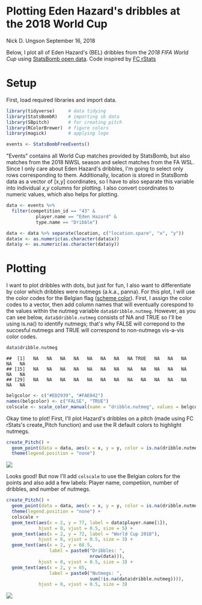 Plotting Eden Hazard's dribbles at the 2018 World Cup
================
Nick D. Ungson
September 16, 2018

Below, I plot all of Eden Hazard's (BEL) dribbles from the *2018 FIFA World Cup* using [StatsBomb open data](https://github.com/statsbomb/open-data). Code inspired by [FC rStats](https://twitter.com/FC_rstats/status/1040200334499565569)

Setup
=====

First, load required libraries and import data.

``` r
library(tidyverse)     # data tidying
library(StatsBombR)    # importing sb data
library(SBpitch)       # for creating pitch
library(RColorBrewer)  # figure colors
library(magick)        # applying logo

events <- StatsBombFreeEvents()
```

"Events" contains all World Cup matches provided by StatsBomb, but also matches from the 2018 NWSL season and select matches from the FA WSL. Since I only care about Eden Hazard's dribbles, I'm going to select only rows corresponding to them. Additionally, location is stored in StatsBomb data as a vector of \[x,y\] coordinates, so I have to also separate this variable into individual *x*,*y* columns for plotting. I also convert coordinates to numeric values, which also helps for plotting.

``` r
data <- events %>% 
  filter(competition_id == "43" & 
           player.name == "Eden Hazard" &
           type.name == "Dribble")

data <- data %>% separate(location, c("location.spare", "x", "y"))
data$x <- as.numeric(as.character(data$x))
data$y <- as.numeric(as.character(data$y))
```

Plotting
========

I want to plot dribbles with dots, but just for fun, I also want to differentiate by color which dribbles were nutmegs (a.k.a., panna). For this plot, I will use the color codes for the Belgian flag ([scheme color](https://www.schemecolor.com/wp-content/themes/colorsite/include/cc3.php?color0=000000&color1=fae042&color2=ed2939&pn=Belgium%20Flag%20Colors)). First, I assign the color codes to a vector, then add column names that will eventually corespond to the values within the nutmeg variable `data$dribble.nutmeg`. However, as you can see below, `data$dribble.nutmeg` consists of NA and TRUE so I'll be using is.na() to identify nutmegs; that's why FALSE will correpond to the succesful nutmegs and TRUE will correspond to non-nutmegs vis-a-vis color codes.

``` r
data$dribble.nutmeg
```

    ##  [1]   NA   NA   NA   NA   NA   NA   NA   NA TRUE   NA   NA   NA   NA   NA
    ## [15]   NA   NA   NA   NA   NA   NA   NA   NA   NA   NA   NA   NA   NA   NA
    ## [29]   NA   NA   NA   NA   NA   NA   NA   NA   NA   NA   NA   NA   NA   NA

``` r
belgcolor <- c("#ED2939", "#FAE042")
names(belgcolor) <- c("FALSE", "TRUE")
colscale <- scale_color_manual(name = "dribble.nutmeg", values = belgcolor)
```

Okay time to plot! First, I'll plot Hazard's dribbles on a pitch (made using FC rStats's create\_Pitch function) and use the R default colors to highlight nutmegs.

``` r
create_Pitch() + 
  geom_point(data = data, aes(x = x, y = y, color = is.na(dribble.nutmeg)), size = 3) + 
  theme(legend.position = "none")
```

![](hazard_dribble_files/figure-markdown_github/unnamed-chunk-4-1.png)

Looks good! But now I'll add `colscale` to use the Belgian colors for the points and also add a few labels: Player name, competiion, number of dribbles, and number of nutmegs.

``` r
create_Pitch() + 
  geom_point(data = data, aes(x = x, y = y, color = is.na(dribble.nutmeg)), size = 3) + 
  theme(legend.position = "none") + 
  colscale + 
  geom_text(aes(x = 2, y = 77, label = data$player.name[1]), 
            hjust = 0, vjust = 0.5, size = 5) + 
  geom_text(aes(x = 2, y = 72, label = "World Cup 2018"), 
            hjust = 0, vjust = 0.5, size = 3) +
  geom_text(aes(x = 2, y = 68.5, 
                label = paste0("Dribbles: ", 
                               nrow(data))), 
            hjust = 0, vjust = 0.5, size = 3) + 
  geom_text(aes(x = 2, y = 65, 
                label = paste0("Nutmegs: ", 
                               sum(!is.na(data$dribble.nutmeg)))), 
            hjust = 0, vjust = 0.5, size = 3)
```

![](hazard_dribble_files/figure-markdown_github/unnamed-chunk-5-1.png)
